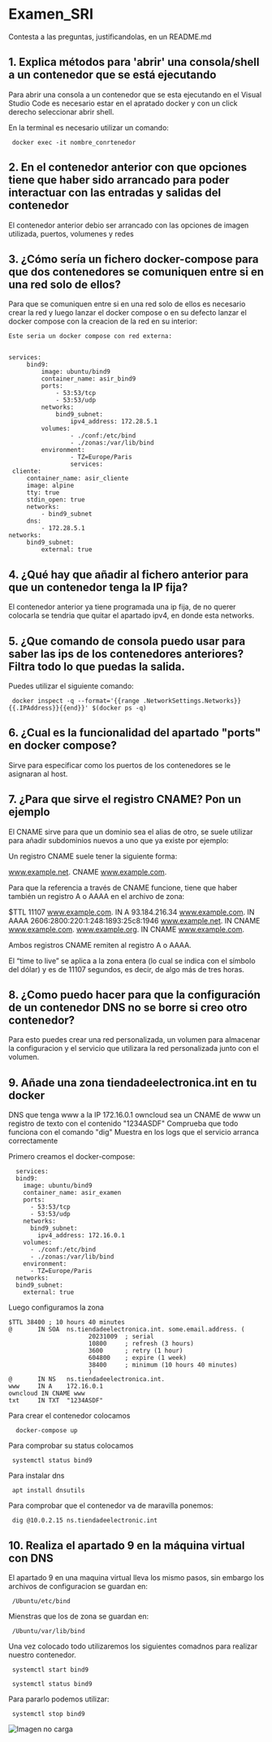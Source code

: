 # Examen_SRI

Contesta a las preguntas, justificandolas, en un README.md

  ##  1. Explica métodos para 'abrir' una consola/shell a un contenedor que se está ejecutando

    
Para abrir una consola a un contenedor que se esta ejecutando en el Visual Studio Code es necesario estar en el apratado docker y con un click derecho seleccionar abrir shell.

En la terminal es necesario utilizar un comando:

     
     docker exec -it nombre_conrtenedor
     

  ## 2. En el contenedor anterior con que opciones tiene que haber sido arrancado para poder interactuar con las entradas y salidas del contenedor

El contenedor anterior debio ser arrancado con las opciones de imagen utilizada, puertos, volumenes y redes 

  ## 3. ¿Cómo sería un fichero docker-compose para que dos contenedores se comuniquen entre si en una red solo de ellos?
    
Para que se comuniquen entre si en una red solo de ellos es necesario crear la red y luego lanzar el docker compose o en su defecto lanzar el docker compose con la creacion de la red en su interior:

    Este seria un docker compose con red externa:

    
    services:
         bind9:
             image: ubuntu/bind9
             container_name: asir_bind9
             ports:
                 - 53:53/tcp
                 - 53:53/udp
             networks:
                 bind9_subnet:
                     ipv4_address: 172.28.5.1
             volumes:
                     - ./conf:/etc/bind
                     - ./zonas:/var/lib/bind
             environment:
                     - TZ=Europe/Paris  
                     services:
     cliente:
         container_name: asir_cliente
         image: alpine
         tty: true
         stdin_open: true
         networks: 
             - bind9_subnet
         dns:
             - 172.28.5.1  
    networks:
         bind9_subnet: 
             external: true
    
    

   ## 4. ¿Qué hay que añadir al fichero anterior para que un contenedor tenga la IP fija?
   
El contenedor anterior ya tiene programada una ip fija, de no querer colocarla se tendria que quitar el apartado ipv4, en donde esta networks.

   ## 5. ¿Que comando de consola puedo usar para saber las ips de los contenedores anteriores? Filtra todo lo que puedas la salida.

Puedes utilizar el siguiente comando:

     docker inspect -q --format='{{range .NetworkSettings.Networks}}{{.IPAddress}}{{end}}' $(docker ps -q)

    
   ## 6. ¿Cual es la funcionalidad del apartado "ports" en docker compose?

Sirve para especificar como los puertos de los contenedores se le asignaran al host.
    
   ## 7. ¿Para que sirve el registro CNAME? Pon un ejemplo
    

El CNAME sirve para que un dominio sea el alias de otro, se suele utilizar para añadir subdominios nuevos a uno que ya existe por ejemplo:

Un registro CNAME suele tener la siguiente forma:

 
  www.example.net. CNAME www.example.com.
 

Para que la referencia a través de CNAME funcione, tiene que haber también un registro A o AAAA en el archivo de zona:

 
$TTL 11107
www.example.com.	IN	A		93.184.216.34
www.example.com.	IN	AAAA		2606:2800:220:1:248:1893:25c8:1946
www.example.net.	IN	CNAME		www.example.com.
www.example.org.	IN	CNAME		www.example.com.
 

Ambos registros CNAME remiten al registro A o AAAA. 

El “time to live” se aplica a la zona entera (lo cual se indica con el símbolo del dólar) y es de 11107 segundos, es decir, de algo más de tres horas.

    
  ## 8. ¿Como puedo hacer para que la configuración de un contenedor DNS no se borre si creo otro contenedor?
   
Para esto puedes crear una red personalizada, un volumen para almacenar la configuracion y el servicio que utilizara la red personalizada junto con el volumen.
   
  ## 9. Añade una zona tiendadeelectronica.int en tu docker 
   
   DNS que tenga
        www a la IP 172.16.0.1
        owncloud sea un CNAME de www
        un registro de texto con el contenido "1234ASDF"
        Comprueba que todo funciona con el comando "dig"
        Muestra en los logs que el servicio arranca correctamente
   
Primero creamos el docker-compose:
```
  services:
  bind9:
    image: ubuntu/bind9
    container_name: asir_examen
    ports:
      - 53:53/tcp
      - 53:53/udp
    networks:
      bind9_subnet:
        ipv4_address: 172.16.0.1
    volumes:
      - ./conf:/etc/bind
      - ./zonas:/var/lib/bind
    environment:
      - TZ=Europe/Paris
  networks:
  bind9_subnet: 
    external: true
```
   
Luego configuramos la zona

  ```
  $TTL 38400 ; 10 hours 40 minutes
  @       IN SOA  ns.tiendadeelectronica.int. some.email.address. (
                        20231009  ; serial
                        10800     ; refresh (3 hours)
                        3600      ; retry (1 hour)
                        604800    ; expire (1 week)
                        38400     ; minimum (10 hours 40 minutes)
                        )
  @       IN NS   ns.tiendadeelectronica.int.
  www     IN A    172.16.0.1
  owncloud IN CNAME www
  txt     IN TXT  "1234ASDF"
```

Para crear el contenedor colocamos 
```
  docker-compose up
```
Para comprobar su status colocamos 
```
 systemctl status bind9
```
Para instalar dns
```
 apt install dnsutils
```
Para comprobar que el contenedor va de maravilla ponemos:
```
 dig @10.0.2.15 ns.tiendadeelectronic.int
```
   ## 10. Realiza el apartado 9 en la máquina virtual con DNS

El apartado 9 en una maquina virtual lleva los mismo pasos, sin embargo los archivos de configuracion se guardan en:
```
 /Ubuntu/etc/bind
```
Mienstras que los de zona se guardan en:
```
 /Ubuntu/var/lib/bind
```
Una vez colocado todo utilizaremos los siguientes comadnos para realizar nuestro contenedor.

```
 systemctl start bind9
```

```
 systemctl status bind9
```

Para pararlo podemos utilizar:
```
 systemctl stop bind9
```
![Imagen no carga](https://github.com/CosiCordova/Examen_SRI/blob/main/Prueba_server_activo.png)
